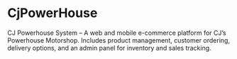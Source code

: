 # CjPowerHouse
CJ Powerhouse System – A web and mobile e-commerce platform for CJ’s Powerhouse Motorshop. Includes product management, customer ordering, delivery options, and an admin panel for inventory and sales tracking.
